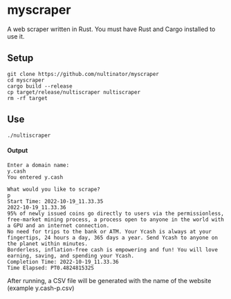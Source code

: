 # myscraper
A web scraper written in Rust. You must have Rust and Cargo installed to use it.
<h2>Setup</h2>

```
git clone https://github.com/nultinator/myscraper
cd myscraper
cargo build --release
cp target/release/nultiscraper nultiscraper
rm -rf target
```

<h2>Use</h2>

```
./nultiscraper
```

<h4>Output</h4>

```
Enter a domain name:
y.cash
You entered y.cash

What would you like to scrape?
p
Start Time: 2022-10-19_11.33.35
2022-10-19_11.33.36
95% of newly issued coins go directly to users via the permissionless, free-market mining process, a process open to anyone in the world with a GPU and an internet connection.
No need for trips to the bank or ATM. Your Ycash is always at your fingertips, 24 hours a day, 365 days a year. Send Ycash to anyone on the planet within minutes.
Borderless, inflation-free cash is empowering and fun! You will love earning, saving, and spending your Ycash.
Completion Time: 2022-10-19_11.33.36
Time Elapsed: PT0.482481532S

```

After running, a CSV file will be generated with the name of the website (example y.cash-p.csv)
